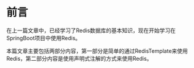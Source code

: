 # 前言

在上一篇文章中，已经学习了Redis数据库的基本知识，现在开始学习在SpringBoot项目中使用Redis。

本篇文章主要包括两部分内容，第一部分是简单的通过RedisTemplate来使用Redis，第二部分内容是使用声明式注解的方式来使用Redis。

#
